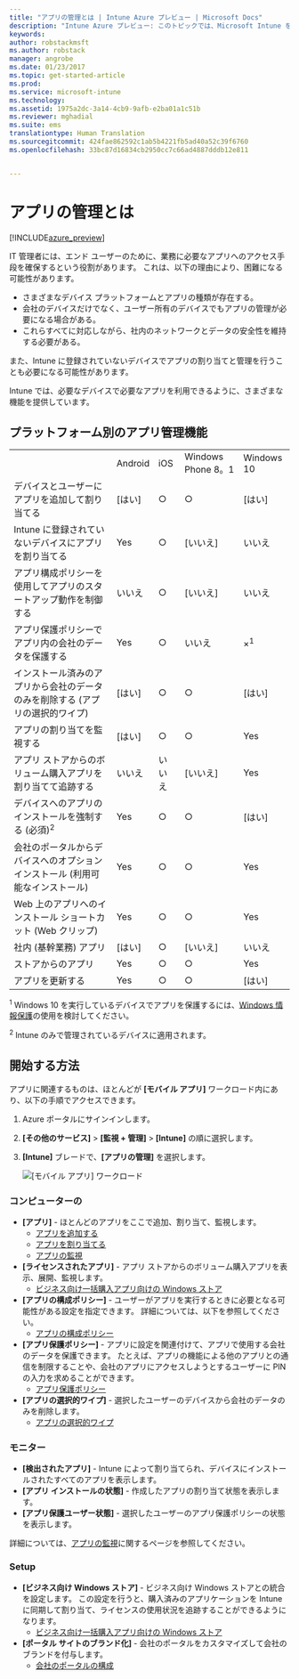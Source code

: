 ```yaml
---
title: "アプリの管理とは | Intune Azure プレビュー | Microsoft Docs"
description: "Intune Azure プレビュー: このトピックでは、Microsoft Intune を使用したアプリの管理についての基本を説明します。"
keywords: 
author: robstackmsft
ms.author: robstack
manager: angrobe
ms.date: 01/23/2017
ms.topic: get-started-article
ms.prod: 
ms.service: microsoft-intune
ms.technology: 
ms.assetid: 1975a2dc-3a14-4cb9-9afb-e2ba01a1c51b
ms.reviewer: mghadial
ms.suite: ems
translationtype: Human Translation
ms.sourcegitcommit: 424fae862592c1ab5b4221fb5ad40a52c39f6760
ms.openlocfilehash: 33bc87d16834cb2950cc7c66ad4887dddb12e811


---
```


# <a name="what-is-app-management"></a>アプリの管理とは


[!INCLUDE[azure_preview](../includes/azure_preview.md)]


IT 管理者には、エンド ユーザーのために、業務に必要なアプリへのアクセス手段を確保するという役割があります。 これは、以下の理由により、困難になる可能性があります。
- さまざまなデバイス プラットフォームとアプリの種類が存在する。
- 会社のデバイスだけでなく、ユーザー所有のデバイスでもアプリの管理が必要になる場合がある。
- これらすべてに対応しながら、社内のネットワークとデータの安全性を維持する必要がある。 

また、Intune に登録されていないデバイスでアプリの割り当てと管理を行うことも必要になる可能性があります。

Intune では、必要なデバイスで必要なアプリを利用できるように、さまざまな機能を提供しています。

## <a name="app-management-capabilities-by-platform"></a>プラットフォーム別のアプリ管理機能

||||||
|-|-|-|-|-|
|&nbsp; |Android|iOS|Windows Phone 8。1|Windows 10|
|デバイスとユーザーにアプリを追加して割り当てる|[はい]|○|○|[はい]|
|Intune に登録されていないデバイスにアプリを割り当てる|Yes|○|[いいえ]|いいえ|
|アプリ構成ポリシーを使用してアプリのスタートアップ動作を制御する|いいえ|○|[いいえ]|いいえ|
|アプリ保護ポリシーでアプリ内の会社のデータを保護する|Yes|○|いいえ|×<sup>1</sup>|
|インストール済みのアプリから会社のデータのみを削除する (アプリの選択的ワイプ)|[はい]|○|○|[はい]|
|アプリの割り当てを監視する|[はい]|○|○|Yes|
|アプリ ストアからのボリューム購入アプリを割り当てて追跡する|いいえ|いいえ|[いいえ]|Yes|
|デバイスへのアプリのインストールを強制する (必須)<sup>2</sup>|Yes|○|○|[はい]|
|会社のポータルからデバイスへのオプション インストール (利用可能なインストール)|Yes|○|○|Yes|
|Web 上のアプリへのインストール ショートカット (Web クリップ)|Yes|○|○|Yes|
|社内 (基幹業務) アプリ|[はい]|○|[いいえ]|いいえ|
|ストアからのアプリ|Yes|○|○|Yes|
|アプリを更新する|Yes|○|○|[はい]|

<sup>1</sup> Windows 10 を実行しているデバイスでアプリを保護するには、[Windows 情報保護](/intune-azure/configure-devices/how-to-configure-windows-information-protection)の使用を検討してください。

<sup>2</sup> Intune のみで管理されているデバイスに適用されます。


## <a name="how-to-get-started"></a>開始する方法

アプリに関連するものは、ほとんどが **[モバイル アプリ]** ワークロード内にあり、以下の手順でアクセスできます。

1. Azure ポータルにサインインします。
2. **[その他のサービス]** > **[監視 + 管理]** > **[Intune]** の順に選択します。
3. **[Intune]** ブレードで、**[アプリの管理]** を選択します。

    ![[モバイル アプリ] ワークロード](./media/apps-workload.png)

### <a name="manage"></a>コンピューターの
- **[アプリ]** - ほとんどのアプリをここで追加、割り当て、監視します。 
    - [アプリを追加する](add-apps.md)
    - [アプリを割り当てる](deploy-apps.md)
    - [アプリの監視](monitor-apps.md)
- **[ライセンスされたアプリ]** - アプリ ストアからのボリューム購入アプリを表示、展開、監視します。
    - [ビジネス向け一括購入アプリ向けの Windows ストア](wsfb-apps.md)
- **[アプリの構成ポリシー]** - ユーザーがアプリを実行するときに必要となる可能性がある設定を指定できます。 詳細については、以下を参照してください。
    - [アプリの構成ポリシー](app-configuration-policies.md)
- **[アプリ保護ポリシー]** - アプリに設定を関連付けて、アプリで使用する会社のデータを保護できます。 たとえば、アプリの機能による他のアプリとの通信を制限することや、会社のアプリにアクセスしようとするユーザーに PIN の入力を求めることができます。
    - [アプリ保護ポリシー](app-protection-policies.md)
- **[アプリの選択的ワイプ]** - 選択したユーザーのデバイスから会社のデータのみを削除します。
    - [アプリの選択的ワイプ](app-selective-wipe.md)

### <a name="monitor"></a>モニター
- **[検出されたアプリ]** - Intune によって割り当てられ、デバイスにインストールされたすべてのアプリを表示します。
- **[アプリ インストールの状態]** - 作成したアプリの割り当て状態を表示します。
- **[アプリ保護ユーザー状態]** - 選択したユーザーのアプリ保護ポリシーの状態を表示します。

詳細については、[アプリの監視](monitor-apps.md)に関するページを参照してください。

### <a name="setup"></a>Setup
<!--- **iOS VPP Tokens**
    - [iOS volume-purchased apps](ios-vpp-apps.md) --->
- **[ビジネス向け Windows ストア]** - ビジネス向け Windows ストアとの統合を設定します。 この設定を行うと、購入済みのアプリケーションを Intune に同期して割り当て、ライセンスの使用状況を追跡することができるようになります。 
    - [ビジネス向け一括購入アプリ向けの Windows ストア](wsfb-apps.md)
- **[ポータル サイトのブランド化]** - 会社のポータルをカスタマイズして会社のブランドを付与します。 
    - [会社のポータルの構成](company-portal-app.md)



<!--HONumber=Feb17_HO1-->



